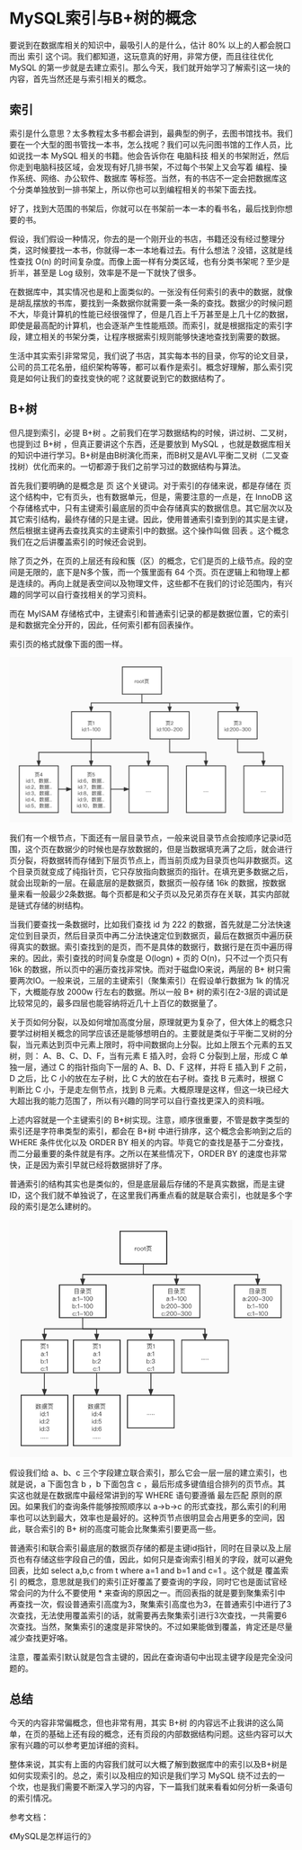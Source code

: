 # MySQL索引与B+树的概念

要说到在数据库相关的知识中，最吸引人的是什么，估计 80% 以上的人都会脱口而出 索引 这个词。我们都知道，这玩意真的好用，非常方便，而且往往优化 MySQL 的第一步就是去建立索引。那么今天，我们就开始学习了解索引这一块的内容，首先当然还是与索引相关的概念。

## 索引

索引是什么意思？太多教程太多书都会讲到，最典型的例子，去图书馆找书。我们要在一个大型的图书管找一本书，怎么找呢？我们可以先问图书馆的工作人员，比如说找一本 MySQL 相关的书籍。他会告诉你在 电脑科技 相关的书架附近，然后你走到电脑科技区域，会发现有好几排书架，不过每个书架上又会写着 编程、操作系统、网络、办公软件、数据库 等标签。当然，有的书店不一定会把数据库这个分类单独放到一排书架上，所以你也可以到编程相关的书架下面去找。

好了，找到大范围的书架后，你就可以在书架前一本一本的看书名，最后找到你想要的书。

假设，我们假设一种情况，你去的是一个刚开业的书店，书籍还没有经过整理分类，这时候要找一本书，你就得一本一本地看过去。有什么想法？没错，这就是线性查找 O(n) 的时间复杂度。而像上面一样有分类区域，也有分类书架呢？至少是折半，甚至是 Log 级别，效率是不是一下就快了很多。

在数据库中，其实情况也是和上面类似的。一张没有任何索引的表中的数据，就像是胡乱摆放的书库，要找到一条数据你就需要一条一条的查找。数据少的时候问题不大，毕竟计算机的性能已经很强悍了，但是几百上千万甚至是上几十亿的数据，即使是最高配的计算机，也会逐渐产生性能瓶颈。而索引，就是根据指定的索引字段，建立相关的书架分类，让程序根据索引规则能够快速地查找到需要的数据。

生活中其实索引非常常见，我们说了书店，其实每本书的目录，你写的论文目录，公司的员工花名册，组织架构等等，都可以看作是索引。概念好理解，那么索引究竟是如何让我们的查找变快的呢？这就要说到它的数据结构了。

## B+树

但凡提到索引，必提 B+树 。之前我们在学习数据结构的时候，讲过树、二叉树，也提到过 B+树 ，但真正要讲这个东西，还是要放到 MySQL ，也就是数据库相关的知识中进行学习。B+树是由B树演化而来，而B树又是AVL平衡二叉树（二叉查找树）优化而来的。一切都源于我们之前学习过的数据结构与算法。

首先我们要明确的是概念是 页 这个关键词。对于索引的存储来说，都是存储在 页 这个结构中，它有页头，也有数据单元，但是，需要注意的一点是，在 InnoDB 这个存储格式中，只有主键索引最底层的页中会存储真实的数据信息。其它层次以及其它索引结构，最终存储的只是主键。因此，使用普通索引查到到的其实是主键，然后根据主键再去查找真实的主键索引中的数据。这个操作叫做 回表 。这个概念我们在之后讲覆盖索引的时候还会说到。

除了页之外，在页的上层还有段和簇（区）的概念，它们是页的上级节点。段的空间是无限的，底下是N多个簇，而一个簇里面有 64 个页。页在逻辑上和物理上都是连续的。再向上就是表空间以及物理文件，这些都不在我们的讨论范围内，有兴趣的同学可以自行查找相关的学习资料。

而在 MyISAM 存储格式中，主键索引和普通索引记录的都是数据位置，它的索引是和数据完全分开的，因此，任何索引都有回表操作。

索引页的格式就像下面的图一样。

![./img/71.jpg](./img/71.jpg)

我们有一个根节点，下面还有一层目录节点，一般来说目录节点会按顺序记录id范围，这个页在数据少的时候也是存放数据的，但是当数据填充满了之后，就会进行页分裂，将数据转而存储到下层页节点上，而当前页成为目录页也叫非数据页。这个目录页就变成了纯指针页，它只存放指向数据页的指针。在填充更多数据之后，就会出现新的一层。在最底层的是数据页，数据页一般存储 16k 的数据，按数据量来看一般最少2条数据。每个页都是和父子页以及兄弟页存在关联，其实内部就是链式存储的树结构。

当我们要查找一条数据时，比如我们查找 id 为 222 的数据，首先就是二分法快速定位到目录页，然后目录页中再二分法快速定位到数据页，最后在数据页中遍历获得真实的数据。索引查找到的是页，而不是具体的数据行，数据行是在页中遍历得来的。因此，索引查找的时间复杂度是 O(logn) + 页的 O(n)，只不过一个页只有 16k 的数据，所以页中的遍历查找非常快。而对于磁盘IO来说，两层的 B+ 树只需要两次IO。一般来说，三层的主键索引（聚集索引）在假设单行数据为 1k 的情况下，大概能存放 2000w 行左右的数据。所以一般 B+ 树的索引在2-3层的调试是比较常见的，最多四层也能容纳将近几十上百亿的数据量了。

关于页如何分裂，以及如何增加高度分层，原理就更为复杂了，但大体上的概念只要学过树相关概念的同学应该还是能够想明白的。主要就是类似于平衡二叉树的分裂，当元素达到页中元素上限时，将中间数据向上分裂。比如上限五个元素的五叉树，则： A、B、C、D、F，当有元素 E 插入时，会将 C 分裂到上层，形成 C 单独一层，通过 C 的指针指向下一层的 A、B、D、F 这样，并将 E 插入到 F 之前，D 之后，比 C 小的放在左子树，比 C 大的放在右子树。查找  B 元素时，根据 C 判断比 C 小，于是走左侧节点，找到 B 元素。大概原理是这样，但这一块已经大大超出我的能力范围了，所以有兴趣的同学可以自行查找更深入的资料哦。

上述内容就是一个主键索引的 B+树实现。注意，顺序很重要，不管是数字类型的索引还是字符串类型的索引，都会在 B+树 中进行排序，这个概念会影响到之后的 WHERE 条件优化以及 ORDER BY 相关的内容。毕竟它的查找是基于二分查找，而二分最重要的条件就是有序。之所以在某些情况下，ORDER BY 的速度也非常快，正是因为索引早就已经将数据排好了序。

普通索引的结构其实也是类似的，但是底层最后存储的不是真实数据，而是主键ID，这个我们就不单独说了，在这里我们再重点看的就是联合索引，也就是多个字段的索引是怎么建树的。

![./img/72.jpg](./img/72.jpg)

假设我们给 a、b、c 三个字段建立联合索引，那么它会一层一层的建立索引，也就是说，a 下面包含 b ，b 下面包含 c ，最后形成多键值组合排列的页节点。其实这也就是在数据库中最经常讲到的写 WHERE 语句要遵循 最左匹配 原则的原因。如果我们的查询条件能够按照顺序以 a->b->c 的形式查找，那么索引的利用率也可以达到最大，效率也是最好的。这种页节点很明显会占用更多的空间，因此，联合索引的 B+ 树的高度可能会比聚集索引要更高一些。

普通索引和联合索引最底层的数据页存储的都是主键id指针，同时在目录以及上层页也有存储这些字段自己的值，因此，如何只是查询索引相关的字段，就可以避免回表，比如 select a,b,c from t where a=1 and b=1 and c=1 。这个就是 覆盖索引 的概念，意思就是我们的索引正好覆盖了要查询的字段，同时它也是面试官经常会问的为什么不要使用 * 来查询的原因之一。而回表指的就是要到聚集索引中再查找一次，假设普通索引高度为3，聚集索引高度也为3，在普通索引中进行了3次查找，无法使用覆盖索引的话，就需要再去聚集索引进行3次查找，一共需要6次查找。当然，聚集索引的速度是非常快的。不过如果能做到覆盖，肯定还是尽量减少查找更好咯。

注意，覆盖索引默认就是包含主键的，因此在查询语句中出现主键字段是完全没问题的。

## 总结

今天的内容非常偏概念，但也非常有用，其实 B+树 的内容远不止我讲的这么简单，在页的基础上还有段的概念，还有页段的内部数据结构问题。这些内容可以大家有兴趣的可以参考更加详细的资料。

整体来说，其实有上面的内容我们就可以大概了解到数据库中的索引以及B+树是如何实现索引的。总之，索引以及相应的知识是我们学习 MySQL 绕不过去的一个坎，也是我们需要不断深入学习的内容，下一篇我们就来看看如何分析一条语句的索引情况。

参考文档：

《MySQL是怎样运行的》
